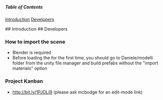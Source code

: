 ##### Table of Contents
[Introduction](#intro)
[Developers](#devs)

<a name="intro"/>
## Introduction

<a name="devs"/>
## Developers

### How to import the scene
* Blender is required
* Before loading the for the first time, you should go to Daniele/modelli folder from the
unity file manager and build prefabs without the "import materials" option

### Project Kanban
* http://bit.ly/1PJOLI9 (please ask mcbodge for an edit-mode link)
